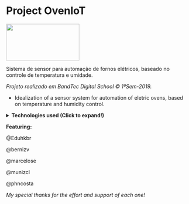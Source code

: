 # Project OvenIoT

<img align="center" width="200" height="100" src="https://i.imgur.com/uBzgaz4.png">

Sistema de sensor para automação de fornos elétricos, baseado no controle de temperatura e umidade.

 <i> Projeto realizado em BandTec Digital School © 1ºSem-2019. </i>

- Idealization of a sensor system for automation of eletric ovens, based on temperature and humidity control.

<details>
 <summary><b>Technologies used (Click to expand!) </b></summary>
  ## <i>Linguagens e tecnologias utilizadas</i>
 
 
  <b>1.</b> JavaScript
 
  <b>2.</b> HTML/CSS/Bootstrap
  
  <b>3.</b> SQL
  
  <b>4.</b> Node.js
  
  <b>5.</b> Arduino
  
  <b>6.</b> Microsoft Azure
  
  <b>7.</b> Git
  
</details>


<b>Featuring:</b>

@Eduhkbr

@bernizv

@marcelose

@munizcl

@phncosta

<i>My special thanks for the effort and support of each one!</i>
